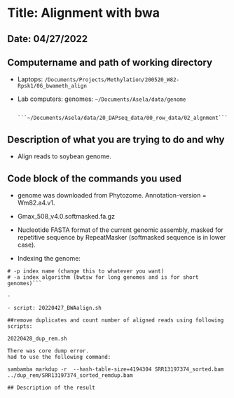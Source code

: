 # Title: Alignment with bwa

## Date: 04/27/2022

## Computername and path of working directory

- Laptops: ```/Documents/Projects/Methylation/200520_W82-Rpsk1/06_bwameth_align```

- Lab computers: 
				genomes: ```~/Documents/Asela/data/genome```

				```~/Documents/Asela/data/20_DAPseq_data/00_row_data/02_algnment```




## Description of what you are trying to do and why

- Align reads to soybean genome.   

## Code block of the commands you used

- genome was downloaded from Phytozome. Annotation-version = Wm82.a4.v1. 

- Gmax_508_v4.0.softmasked.fa.gz

- Nucleotide FASTA format of the current genomic assembly, masked for repetitive sequence by RepeatMasker 
   (softmasked sequence is in lower case).

- Indexing the genome:
```bwa index -p Gmax_508_v4.0.softmasked -a bwtsw Gmax_508_v4.0.softmasked.fa.gz
# -p index name (change this to whatever you want)
# -a index algorithm (bwtsw for long genomes and is for short genomes)```

- 

- script: 20220427_BWAalign.sh

##remove duplicates and count number of aligned reads using following scripts: 

20220428_dup_rem.sh

There was core dump error. 
had to use the following command:

sambamba markdup -r  --hash-table-size=4194304 SRR13197374_sorted.bam ../dup_rem/SRR13197374_sorted_remdup.bam

## Description of the result

